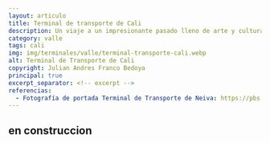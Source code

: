 ```yaml
---
layout: articulo
title: Terminal de transporte de Cali
description: Un viaje a un impresionante pasado lleno de arte y cultura en las montañas del Huila
category: valle
tags: cali
img: img/terminales/valle/terminal-transporte-cali.webp
alt: Terminal de Transporte de Cali
copyright: Julian Andres Franco Bedoya
principal: true
excerpt_separator: <!-- excerpt -->
referencias:
  - Fotografía de portada Terminal de Transporte de Neiva: https://pbs.twimg.com/media/Cpx2rWGWIAEwJbC?format=jpg&name=medium
---
```

## en construccion
